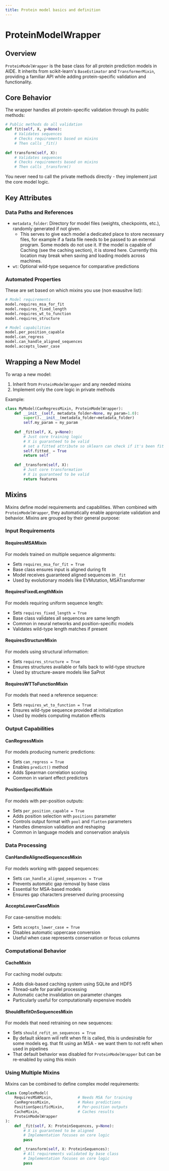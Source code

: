 ```yaml
---
title: Protein model basics and definition
---
```


# ProteinModelWrapper

## Overview

`ProteinModelWrapper` is the base class for all protein prediction models in AIDE. It inherits from scikit-learn's `BaseEstimator` and `TransformerMixin`, providing a familiar API while adding protein-specific validation and functionality.

## Core Behavior

The wrapper handles all protein-specific validation through its public methods:

```python
# Public methods do all validation
def fit(self, X, y=None):
    # Validates sequences
    # Checks requirements based on mixins
    # Then calls _fit()
    
def transform(self, X):
    # Validates sequences
    # Checks requirements based on mixins
    # Then calls _transform()
```

You never need to call the private methods directly - they implement just the core model logic.

## Key Attributes

### Data Paths and References
- `metadata_folder`: Directory for model files (weights, checkpoints, etc.), randomly generated if not given.
  - This serves to give each model a dedicated place to store necessary files, for example if a fasta file needs to be passed to an external program. Some models do not use it. If the model is capable of Caching (see the caching section), it is stored here. Currently this location may break when saving and loading models across machines.
- `wt`: Optional wild-type sequence for comparative predictions

### Automated Properties
These are set based on which mixins you use (non exausitve list):
```python
# Model requirements
model.requires_msa_for_fit
model.requires_fixed_length  
model.requires_wt_to_function
model.requires_structure

# Model capabilities  
model.per_position_capable
model.can_regress
model.can_handle_aligned_sequences
model.accepts_lower_case
```

## Wrapping a New Model

To wrap a new model:

1. Inherit from `ProteinModelWrapper` and any needed mixins
2. Implement only the core logic in private methods

Example:
```python
class MyModel(CanRegressMixin, ProteinModelWrapper):
    def __init__(self, metadata_folder=None, my_param=1.0):
        super().__init__(metadata_folder=metadata_folder)
        self.my_param = my_param
    
    def _fit(self, X, y=None):
        # Just core training logic
        # X is guaranteed to be valid
        # set a fitted attribute so sklearn can check if it's been fit
        self.fitted_ = True
        return self
    
    def _transform(self, X):
        # Just core transformation
        # X is guaranteed to be valid
        return features
```

## Mixins

Mixins define model requirements and capabilities. When combined with `ProteinModelWrapper`, they automatically enable appropriate validation and behavior. Mixins are grouped by their general purpose:

### Input Requirements

#### RequiresMSAMixin
For models trained on multiple sequence alignments:
- Sets `requires_msa_for_fit = True`
- Base class ensures input is aligned during fit
- Model receives guaranteed aligned sequences in `_fit`
- Used by evolutionary models like EVMutation, MSATransformer

#### RequiresFixedLengthMixin  
For models requiring uniform sequence length:
- Sets `requires_fixed_length = True`
- Base class validates all sequences are same length
- Common in neural networks and position-specific models
- Validates wild-type length matches if present

#### RequiresStructureMixin
For models using structural information:
- Sets `requires_structure = True`  
- Ensures structures available or falls back to wild-type structure
- Used by structure-aware models like SaProt

#### RequiresWTToFunctionMixin
For models that need a reference sequence:
- Sets `requires_wt_to_function = True`
- Ensures wild-type sequence provided at initialization
- Used by models computing mutation effects

### Output Capabilities

#### CanRegressMixin
For models producing numeric predictions:
- Sets `can_regress = True`
- Enables `predict()` method
- Adds Spearman correlation scoring
- Common in variant effect predictors

#### PositionSpecificMixin
For models with per-position outputs:
- Sets `per_position_capable = True`
- Adds position selection with `positions` parameter
- Controls output format with `pool` and `flatten` parameters
- Handles dimension validation and reshaping
- Common in language models and conservation analysis

### Data Processing

#### CanHandleAlignedSequencesMixin
For models working with gapped sequences:
- Sets `can_handle_aligned_sequences = True`
- Prevents automatic gap removal by base class
- Essential for MSA-based models
- Ensures gap characters preserved during processing

#### AcceptsLowerCaseMixin
For case-sensitive models:
- Sets `accepts_lower_case = True`
- Disables automatic uppercase conversion
- Useful when case represents conservation or focus columns

### Computational Behavior

#### CacheMixin
For caching model outputs:
- Adds disk-based caching system using SQLite and HDF5
- Thread-safe for parallel processing
- Automatic cache invalidation on parameter changes
- Particularly useful for computationally expensive models

#### ShouldRefitOnSequencesMixin
For models that need retraining on new sequences:
- Sets `should_refit_on_sequences = True`
- By default sklearn will refit when fit is called, this is undesirable for some models eg. that fit using an MSA - we want them to not refit when used in pipelines
- That default behavior was disabled for `ProteinModelWrapper` but can be re-enabled by using this mixin

### Using Multiple Mixins

Mixins can be combined to define complex model requirements:

```python
class ComplexModel(
    RequiresMSAMixin,           # Needs MSA for training
    CanRegressMixin,            # Makes predictions
    PositionSpecificMixin,      # Per-position outputs
    CacheMixin,                 # Caches results
    ProteinModelWrapper
):
    def _fit(self, X: ProteinSequences, y=None):
        # X is guaranteed to be aligned
        # Implementation focuses on core logic
        pass

    def _transform(self, X: ProteinSequences):
        # All requirements validated by base class
        # Implementation focuses on core logic
        pass